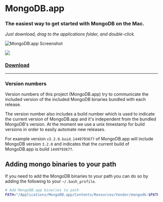 # MongoDB.app

### The easiest way to get started with MongoDB on the Mac.
_Just download, drag to the applications folder, and double-click._

![MongoDB.app Screenshot](https://raw.githubusercontent.com/gcollazo/mongodbapp/master/screenshot.png)

![](https://img.shields.io/github/release/gcollazo/mongodbapp.svg)

### [Download](https://github.com/gcollazo/mongodbapp/releases/latest/)

---

### Version numbers

Version numbers of this project (MongoDB.app) try to communicate the included version of the included MongoDB binaries bundled with each release.

The version number also includes a build number which is used to indicate the current version of MongoDB.app and it's independent from the bundled MongoDB's version. At the moment we use a unix timestamp for build versions in order to easily automate new releases.

For example version `v3.2.0.buid.1449793677` of MongoDB.app will include MongoDB version `3.2.0` and indicates that the current build of MongoDB.app is build `1449793677`.

## Adding mongo binaries to your path
If you need to add the MongoDB binaries to your path you can do so by adding the following to your `~/.bash_profile`.

```bash
# Add MongoDB.app binaries to path
PATH="/Applications/MongoDB.app/Contents/Resources/Vendor/mongodb:$PATH"
```
